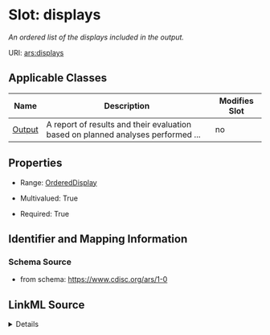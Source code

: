 # Slot: displays


_An ordered list of the displays included in the output._



URI: [ars:displays](https://www.cdisc.org/ars/1-0/displays)



<!-- no inheritance hierarchy -->




## Applicable Classes

| Name | Description | Modifies Slot |
| --- | --- | --- |
[Output](Output.md) | A report of results and their evaluation based on planned analyses performed ... |  no  |







## Properties

* Range: [OrderedDisplay](OrderedDisplay.md)

* Multivalued: True

* Required: True





## Identifier and Mapping Information







### Schema Source


* from schema: https://www.cdisc.org/ars/1-0




## LinkML Source

<details>
```yaml
name: displays
description: An ordered list of the displays included in the output.
from_schema: https://www.cdisc.org/ars/1-0
rank: 1000
multivalued: true
list_elements_ordered: true
alias: displays
domain_of:
- Output
range: OrderedDisplay
required: true
inlined: true
inlined_as_list: true

```
</details>